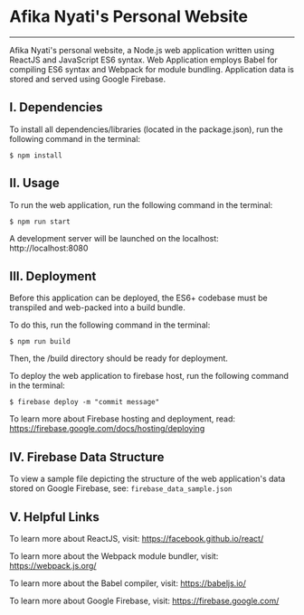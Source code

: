 # Afika Nyati's Personal Website
--------------------------
Afika Nyati's personal website, a Node.js web application written using ReactJS and JavaScript ES6 syntax. Web Application employs Babel for compiling ES6 syntax and Webpack for module bundling. Application data is stored and served using Google Firebase.

## I. Dependencies

To install all dependencies/libraries (located in the package.json), run the following command in the terminal:

    $ npm install

## II. Usage

To run the web application, run the following command in the terminal:

    $ npm run start

A development server will be launched on the localhost: http://localhost:8080

## III. Deployment

Before this application can be deployed, the ES6+ codebase must be transpiled and web-packed into a build bundle.

To do this, run the following command in the terminal:

    $ npm run build

Then, the /build directory should be ready for deployment.

To deploy the web application to firebase host, run the following command in the terminal:

    $ firebase deploy -m "commit message"

To learn more about Firebase hosting and deployment, read: https://firebase.google.com/docs/hosting/deploying

## IV. Firebase Data Structure

To view a sample file depicting the structure of the web application's data stored on Google Firebase, see: `firebase_data_sample.json`

## V. Helpful Links

To learn more about ReactJS, visit: https://facebook.github.io/react/

To learn more about the Webpack module bundler, visit:
https://webpack.js.org/

To learn more about the Babel compiler, visit:
https://babeljs.io/

To learn more about Google Firebase, visit:
https://firebase.google.com/
